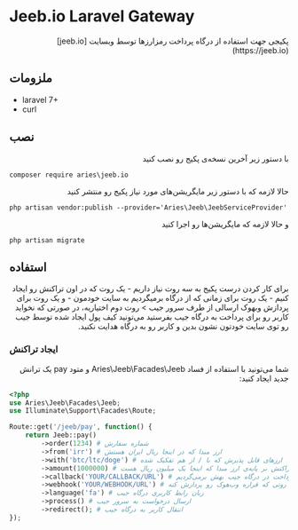 # Jeeb.io Laravel Gateway
<div dir="rtl" align="right">
پکیجی جهت استفاده از درگاه پرداخت رمزارزها توسط وبسایت [jeeb.io](https://jeeb.io)  
</div>

## ملزومات
- laravel 7+
- curl

## نصب
<p dir="rtl">با دستور زیر آخرین نسخه‌ی پکیج رو نصب کنید</p> 

```composer require aries\jeeb.io```  

<p dir="rtl">حالا لازمه که با دستور زیر مایگریشن‌های مورد نیاز پکیج رو منتشر کنید</p>

```php artisan vendor:publish --provider='Aries\Jeeb\JeebServiceProvider'```  

<p dir="rtl">و حالا لازمه که مایگریشن‌ها رو اجرا کنید  </p>

```php artisan migrate```

## استفاده
<div dir="rtl">
برای کار کردن درست پکیج به سه روت نیاز داریم
- یک روت که در اون تراکنش رو ایجاد کنیم
- یک روت برای زمانی که از درگاه برمیگردیم به سایت خودمون
- و یک روت برای پردازش وبهوک ارسالی از طرف سرور جیب  
> روت دوم اختیاریه، در صورتی که نخواید کاربر رو برای پرداخت به درگاه جیب بفرستید می‌تونید کیف پول ایجاد شده توسط جیب رو توی سایت خودتون نشون بدین و کاربر رو به درگاه هدایت نکنید.
</div>

### ایجاد تراکنش
<div dir="rtl">
شما می‌تونید با استفاده از فساد Aries\Jeeb\Facades\Jeeb و متود pay یک ترانش جدید ایجاد کنید:
</div>

```php
<?php
use Aries\Jeeb\Facades\Jeeb;
use Illuminate\Support\Facades\Route;

Route::get('/jeeb/pay', function() {
    return Jeeb::pay()
        ->order(1234) # شماره سفارش
        ->from('irr') # ارز مبدا که در اینجا ریال ایران هستش
        ->with('btc/ltc/doge') # ارزهای قابل پذیرش که با / از هم تفکیک شده
        ->amount(1000000) # مبلغ تراکنش بر پایه‌ی ارز مبدا که اینجا یک میلیون ریال هست
        ->callback('YOUR/CALLBACK/URL') # آدرس روتی که پس از پرداخت در درگاه جیب بهش برمی‌گردیم
        ->webhook('YOUR/WEBHOOK/URL') # آدرس روتی که قراره وب‌هوک رو پردازش کنه،
        ->language('fa') # زبان رابط کاربری درگاه جیب
        ->process() # ارسال درخواست به سرور جیب
        ->redirect(); # انتقال کاربر به درگاه جیب
});
```
